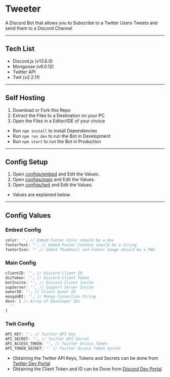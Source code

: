 # Tweeter
A Discord Bot that allows you to Subscribe to a Twitter Users Tweets and send them to a Discord Channel

---

## Tech List
- Discord.js (v13.6.0)
- Mongoose (v6.0.12)
- Twitter API
- Twit (v2.2.11)

---

## Self Hosting
1. Download or Fork this Repo
2. Extract the Files to a Destination on your PC
3. Open the Files in a Editor/IDE of your choice

- Run `npm install` to install Dependencies
- Run `npm run dev` to run the Bot in Development
- Run `npm start` to run the Bot in Production 

---

## Config Setup
1. Open [configs/embed](./configs/embed.js) and Edit the Values.
2. Open [configs/main](./configs/main.js) and Edit the Values.
3. Open [configs/twit](./configs/twit.js) and Edit the Values.

- Values are explained below.

---

## Config Values

### Embed Config

```js
color: '', // Embed Footer Color should be a Hex
footerText: '', // Embed Footer Content should be a String
footerIcon: '' // Embed Thumbnail and Footer Image should be a PNG
```

### Main Config

```js
clientID: '', // Discord Client ID
disToken: '', // Discord Client Token
botInvite: '', // Discord Client Invite
supServer: '', // Support Server Invite
ownerID: '', // Client Owner ID
mongoURI: '', // Mongo Connection String
devs: [ // Array of Developer IDs
  ''
]
```

### Twit Config

```js
API_KEY: '', // Twitter API Key
API_SECRET: '', // Twitter API Secret
API_ACCESS_TOKEN: '', // Twitter Access Token
API_TOKEN_SECRET: '' // Twitter Access Token Secret
```

- Obtaining the Twitter API Keys, Tokens and Secrets can be done from [Twitter Dev Portal](https://developer.twitter.com/en/portal/dashboard)
- Obtaining the Client Token and ID can be Done from [Discord Dev Portal](https://discord.com/developers/applications)

